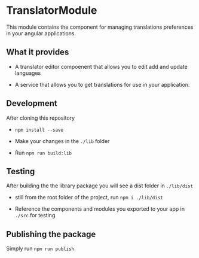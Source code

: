 # TranslatorModule

This module contains the component for managing translations preferences in your angular applications.

## What it provides

* A translator editor compoenent that allows you to edit add and update languages

* A service that allows you to get translations for use in your application.

## Development

After cloning this repository

* `npm install --save`
* Make your changes in the `./lib` folder

* Run `npm run build:lib`

## Testing

After building the the library package you will see a dist folder in `./lib/dist`

* still from the root folder of the project, run `npm i ./lib/dist`

* Reference the components and modules you exported to your app in `./src` for testing

## Publishing the package
Simply run `npm run publish`.

